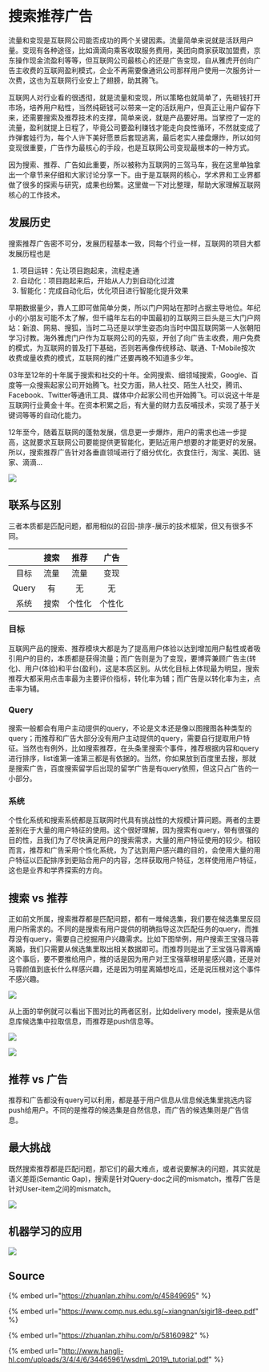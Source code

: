 # 搜索推荐广告

流量和变现是互联网公司能否成功的两个关键因素。流量简单来说就是活跃用户量。变现有各种途径，比如滴滴向乘客收取服务费用，美团向商家获取加盟费，京东操作现金流盈利等等，但互联网公司最核心的还是广告变现，自从雅虎开创向广告主收费的互联网盈利模式，企业不再需要像通讯公司那样用户使用一次服务计一次费，这也为互联网行业安上了翅膀，助其腾飞。

互联网人对行业看的很透彻，就是流量和变现，所以策略也就简单了，先砸钱打开市场，培养用户粘性，当然纯砸钱可以带来一定的活跃用户，但真正让用户留存下来，还需要搜索及推荐技术的支撑，简单来说，就是产品要好用。当掌控了一定的流量，盈利就提上日程了，毕竟公司要盈利赚钱才能走向良性循环，不然就变成了炸弹套娃行为，每个人许下美好愿景后套现逃离，最后老实人接盘爆炸，所以如何变现很重要，广告作为最核心的手段，也是互联网公司变现最根本的一种方式。

因为搜索、推荐、广告如此重要，所以被称为互联网的三驾马车，我在这里单独拿出一个章节来仔细和大家讨论分享一下。由于是互联网的核心，学术界和工业界都做了很多的探索与研究，成果也纷繁。这里做一下对比整理，帮助大家理解互联网核心的工作技术。

## 发展历史

搜索推荐广告密不可分，发展历程基本一致，同每个行业一样，互联网的项目大都发展历程也是

1. 项目运转：先让项目跑起来，流程走通
2. 自动化：项目跑起来后，开始从人力到自动化过渡
3. 智能化：完成自动化后，优化项目进行智能化提升效果

早期数据量少，靠人工即可做简单分类，所以门户网站在那时占据主导地位。年纪小的小朋友可能不太了解，但千禧年左右的中国最初的互联网三巨头是三大门户网站：新浪、网易、搜狐，当时二马还是以学生姿态向当时中国互联网第一人张朝阳学习讨教。海外雅虎门户作为互联网公司的先驱，开创了向广告主收费，用户免费的模式，为互联网的普及打下基础，否则若再像传统移动、联通、T-Mobile按次收费或量收费的模式，互联网的推广还要再晚不知道多少年。

03年至12年的十年属于搜索和社交的十年。全网搜索、细领域搜索，Google、百度等一众搜索起家公司开始腾飞。社交方面，熟人社交、陌生人社交，腾讯、Facebook、Twitter等通讯工具、媒体中介起家公司也开始腾飞。可以说这十年是互联网行业黄金十年。在资本积累之后，有大量的财力去反哺技术，实现了基于关键词等等的自动化能力。

12年至今，随着互联网的蓬勃发展，信息更一步爆炸，用户的需求也进一步提高，这就要求互联网公司要能提供更智能化，更贴近用户想要的才能更好的发展。所以，搜索推荐广告针对各垂直领域进行了细分优化，衣食住行，淘宝、美团、链家、滴滴...



![](../../.gitbook/assets/screenshot-from-2019-12-07-12-03-56.png)

## 联系与区别

三者本质都是匹配问题，都用相似的召回-排序-展示的技术框架，但又有很多不同。

|  | 搜索 | 推荐 | 广告 |
| :---: | :---: | :---: | :---: |
| 目标 | 流量 | 流量 | 变现 |
| Query | 有 | 无 | 无 |
| 系统 | 搜索 | 个性化 | 个性化 |

### 目标

互联网产品的搜索、推荐模块大都是为了提高用户体验以达到增加用户黏性或者吸引用户的目的，本质都是获得流量；而广告则是为了变现，要博弈兼顾广告主\(转化\)、用户\(体验\)和平台\(盈利\)，这是本质区别。从优化目标上体现最为明显，搜索推荐大都采用点击率最为主要评价指标，转化率为辅；而广告是以转化率为主，点击率为辅。

### Query

搜索一般都会有用户主动提供的query，不论是文本还是像以图搜图各种类型的query；而推荐和广告大部分没有用户主动提供的query，需要自行提取用户特征。当然也有例外，比如搜索推荐，在头条里搜索个事件，推荐根据内容和query进行排序，list谁第一谁第三都是有依据的。当然，你如果放到百度里去搜，那就是搜索广告，百度搜索留学后出现的留学广告是有query依照，但这只占广告的一小部分。

### 系统

个性化系统和搜索系统都是互联网时代具有挑战性的大规模计算问题。两者的主要差别在于大量的用户特征的使用。这个很好理解，因为搜索有query，带有很强的目的性，且我们为了尽快满足用户的搜索需求，大量的用户特征使用的较少。相较而言，推荐和广告采用个性化系统，为了达到用户感兴趣的目的，会使用大量的用户特征以匹配排序到更贴合用户的内容，怎样获取用户特征，怎样使用用户特征，这也是业界和学界探索的方向。

## 搜索 vs 推荐

正如前文所属，搜索推荐都是匹配问题，都有一堆候选集，我们要在候选集里反回用户所需求的。不同的是搜索有用户提供的明确指导这次匹配任务的query，而推荐没有query，需要自己挖掘用户兴趣需求。比如下图举例，用户搜索王宝强马蓉离婚，我们只需要从候选集里取出相关数据即可。而推荐则是出了王宝强马蓉离婚这个事后，要不要推给用户，推的话是因为用户对王宝强草根明星感兴趣，还是对马蓉颜值到底长什么样感兴趣，还是因为明星离婚想吃瓜，还是说压根对这个事件不感兴趣。

![](../../.gitbook/assets/screenshot-from-2019-12-07-12-32-37.png)

从上面的举例就可以看出下图对比的两者区别，比如delivery model，搜索是从信息库候选集中拉取信息，而推荐是push信息等。

![](../../.gitbook/assets/screenshot-from-2019-12-07-13-10-14.png)

![](../../.gitbook/assets/screenshot-from-2019-12-07-13-10-50.png)

## 推荐 vs 广告

推荐和广告都没有query可以利用，都是基于用户信息从信息候选集里挑选内容push给用户。不同的是推荐的候选集是自然信息，而广告的候选集则是广告信息。

## 最大挑战

既然搜索推荐都是匹配问题，那它们的最大难点，或者说要解决的问题，其实就是语义差距\(Semantic Gap\)，搜索是针对Query-doc之间的mismatch，推荐广告是针对User-item之间的mismatch。

![](../../.gitbook/assets/screenshot-from-2019-04-05-10-30-07.png)

## 机器学习的应用

![](../../.gitbook/assets/screenshot-from-2019-04-05-10-32-11.png)

## Source

{% embed url="https://zhuanlan.zhihu.com/p/45849695" %}

{% embed url="https://www.comp.nus.edu.sg/~xiangnan/sigir18-deep.pdf" %}

{% embed url="https://zhuanlan.zhihu.com/p/58160982" %}

{% embed url="http://www.hangli-hl.com/uploads/3/4/4/6/34465961/wsdm\_2019\_tutorial.pdf" %}





